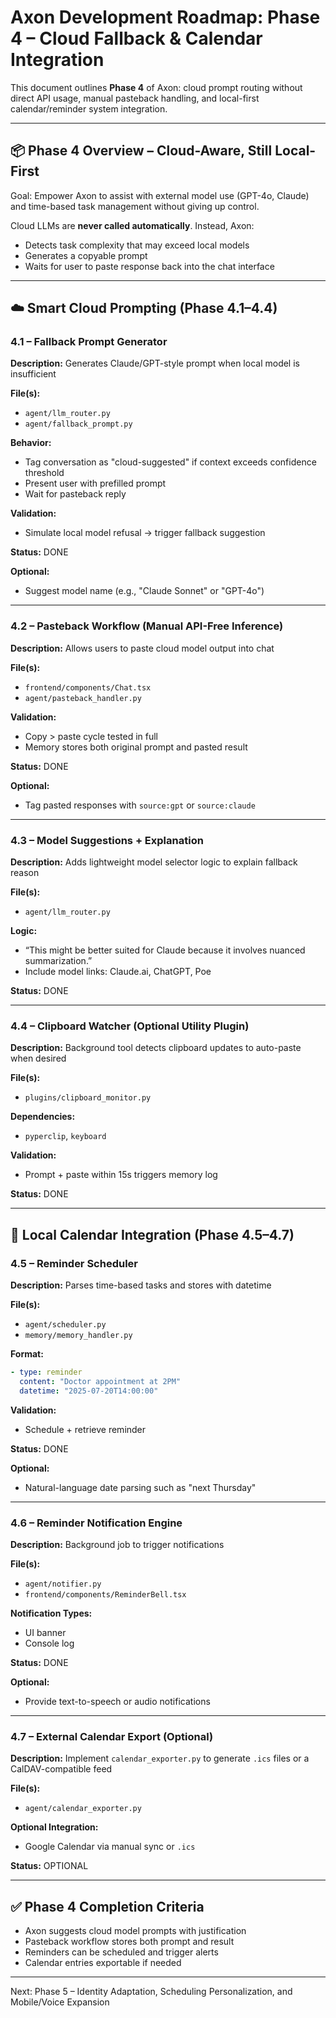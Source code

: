 # Axon Development Roadmap: Phase 4 – Cloud Fallback & Calendar Integration

This document outlines **Phase 4** of Axon: cloud prompt routing without direct API usage, manual pasteback handling, and local-first calendar/reminder system integration.

---

## 📦 Phase 4 Overview – Cloud-Aware, Still Local-First

Goal: Empower Axon to assist with external model use (GPT-4o, Claude) and time-based task management without giving up control.

Cloud LLMs are **never called automatically**. Instead, Axon:

- Detects task complexity that may exceed local models
- Generates a copyable prompt
- Waits for user to paste response back into the chat interface

---

## ☁️ Smart Cloud Prompting (Phase 4.1–4.4)

### 4.1 – Fallback Prompt Generator

**Description:** Generates Claude/GPT-style prompt when local model is insufficient

**File(s):**

- `agent/llm_router.py`
- `agent/fallback_prompt.py`

**Behavior:**

- Tag conversation as "cloud-suggested" if context exceeds confidence threshold
- Present user with prefilled prompt
- Wait for pasteback reply

**Validation:**

- Simulate local model refusal → trigger fallback suggestion

**Status:** DONE

**Optional:**

- Suggest model name (e.g., "Claude Sonnet" or "GPT-4o")

---

### 4.2 – Pasteback Workflow (Manual API-Free Inference)

**Description:** Allows users to paste cloud model output into chat

**File(s):**

- `frontend/components/Chat.tsx`
- `agent/pasteback_handler.py`

**Validation:**

- Copy > paste cycle tested in full
- Memory stores both original prompt and pasted result

**Status:** DONE

**Optional:**

 - Tag pasted responses with `source:gpt` or `source:claude`

---

### 4.3 – Model Suggestions + Explanation

**Description:** Adds lightweight model selector logic to explain fallback reason

**File(s):**

- `agent/llm_router.py`

**Logic:**

- “This might be better suited for Claude because it involves nuanced summarization.”
- Include model links: Claude.ai, ChatGPT, Poe

**Status:** DONE

---

### 4.4 – Clipboard Watcher (Optional Utility Plugin)

**Description:** Background tool detects clipboard updates to auto-paste when desired

**File(s):**

- `plugins/clipboard_monitor.py`

**Dependencies:**

- `pyperclip`, `keyboard`

**Validation:**

- Prompt + paste within 15s triggers memory log

**Status:** DONE

---

## 📅 Local Calendar Integration (Phase 4.5–4.7)

### 4.5 – Reminder Scheduler

**Description:** Parses time-based tasks and stores with datetime

**File(s):**

- `agent/scheduler.py`
- `memory/memory_handler.py`

**Format:**

```yaml
- type: reminder
  content: "Doctor appointment at 2PM"
  datetime: "2025-07-20T14:00:00"
```

**Validation:**

- Schedule + retrieve reminder

**Status:** DONE

**Optional:**

 - Natural-language date parsing such as "next Thursday"

---

### 4.6 – Reminder Notification Engine

**Description:** Background job to trigger notifications

**File(s):**

- `agent/notifier.py`
- `frontend/components/ReminderBell.tsx`

**Notification Types:**

- UI banner
- Console log

**Status:** DONE

**Optional:**

 - Provide text-to-speech or audio notifications

---

### 4.7 – External Calendar Export (Optional)

**Description:** Implement `calendar_exporter.py` to generate `.ics` files or a CalDAV-compatible feed

**File(s):**

- `agent/calendar_exporter.py`

**Optional Integration:**

- Google Calendar via manual sync or `.ics`

**Status:** OPTIONAL

---

## ✅ Phase 4 Completion Criteria

- Axon suggests cloud model prompts with justification
- Pasteback workflow stores both prompt and result
- Reminders can be scheduled and trigger alerts
- Calendar entries exportable if needed

---

Next: Phase 5 – Identity Adaptation, Scheduling Personalization, and Mobile/Voice Expansion

